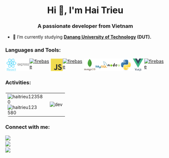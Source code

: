 
<h1 align="center">Hi 👋, I'm Hai Trieu</h1>
<h3 align="center">A passionate developer from Vietnam</h3>

- 🌱 I’m currently studying **[Danang University of Technology](https://dut.udn.vn/) (DUT).**

<h3 align="left">Languages and Tools:</h3>
<div align="left" style="display: flex;
    justify-content: space-around;"> 
     <a href="https://react.dev/" target="_blank" rel="noreferrer"> 
    <img src="https://raw.githubusercontent.com/devicons/devicon/master/icons/react/react-original-wordmark.svg" alt="vuejs" width="40" height="40"/> </a> 
  <a href="https://expressjs.com" target="_blank" rel="noreferrer"> 
    <img src="https://raw.githubusercontent.com/devicons/devicon/master/icons/express/express-original-wordmark.svg" alt="express" width="40" height="40"/> </a> 
    <a href="https://laravel.com/" target="_blank" rel="noreferrer"> 
    <img src="https://www.vectorlogo.zone/logos/laravel/laravel-icon.svg" alt="firebase" width="40" height="40"/> </a> 
   <a href="https://developer.mozilla.org/en-US/docs/Web/JavaScript" target="_blank" rel="noreferrer"> 
    <img src="https://raw.githubusercontent.com/devicons/devicon/master/icons/javascript/javascript-original.svg" alt="javascript" width="40" height="40"/> </a> 
 <a href="https://www.postgresql.org/" target="_blank" rel="noreferrer"> 
    <img src="https://www.vectorlogo.zone/logos/postgresql/postgresql-icon.svg" alt="firebase" width="40" height="40"/> </a> 
  <a href="https://www.mongodb.com/" target="_blank" rel="noreferrer"> 
    <img src="https://raw.githubusercontent.com/devicons/devicon/master/icons/mongodb/mongodb-original-wordmark.svg" alt="mongodb" width="40" height="40"/> </a> 
  <a href="https://www.mysql.com/" target="_blank" rel="noreferrer"> 
    <img src="https://raw.githubusercontent.com/devicons/devicon/master/icons/mysql/mysql-original-wordmark.svg" alt="mysql" width="40" height="40"/> </a> 
  <a href="https://nodejs.org" target="_blank" rel="noreferrer"> 
    <img src="https://raw.githubusercontent.com/devicons/devicon/master/icons/nodejs/nodejs-original-wordmark.svg" alt="nodejs" width="40" height="40"/> </a>
  <a href="https://www.python.org" target="_blank" rel="noreferrer"> 
    <img src="https://raw.githubusercontent.com/devicons/devicon/master/icons/python/python-original.svg" alt="python" width="40" height="40"/> </a>
  <a href="https://vuejs.org/" target="_blank" rel="noreferrer"> 
    <img src="https://raw.githubusercontent.com/devicons/devicon/master/icons/vuejs/vuejs-original-wordmark.svg" alt="vuejs" width="40" height="40"/> </a> 
    <a href="https://firebase.google.com/" target="_blank" rel="noreferrer"> 
    <img src="https://www.vectorlogo.zone/logos/firebase/firebase-icon.svg" alt="firebase" width="40" height="40"/> </a> 
       </div>
<h3 align="left">Activities:</h3>
<table align="center" style="width:100%;border-radius:12px;display:flex;justify-content:space-between;flex-wrap:wrap;">
  <tr style="width:80%;">
    <td>
       <img src="https://github-readme-stats.vercel.app/api/top-langs/?username=haitrieu123580&bg_color=FFFFFF00&text_color=179fa3&layout=compact&hide=CSS&langs_count=9" alt="haitrieu123580" width="100%"/>
  </div>
  <div style="width:80%;">
  <img align="center" src="https://github-readme-stats.vercel.app/api?username=haitrieu123580&bg_color=FFFFFF00&text_color=179fa3&layout=compact&hide=CSS&&show_icons=true&locale=en" alt="haitrieu123580" width="100%"/ > 
  </td>
    <td style="width:30%;">
      <p align="center"> 
        <img src="https://camo.githubusercontent.com/cae12fddd9d6982901d82580bdf321d81fb299141098ca1c2d4891870827bf17/68747470733a2f2f6d69726f2e6d656469756d2e636f6d2f6d61782f313336302f302a37513379765349765f7430696f4a2d5a2e676966" alt="dev" width="100%"/>
      </p>
    </td>
  </tr>
</table>
<h3 align="left">Connect with me:</h3>
<div align="left" style="display: flex;flex-direction: column;">
  <a href="https://www.facebook.com/trieuhuynh202" alt="Facebook">
    <img src="https://img.icons8.com/fluent/38/000000/facebook-new.png" target="_blank" />
  </a> 
  <a href="https://github.com/haitrieu123580" alt="Github">
    <img src="https://img.icons8.com/fluent/38/000000/github.png"/>
  </a> 
  <a href="mailto:haitrieu123580@gmail.com" alt="Email">
    <img src="https://img.icons8.com/color/38/null/gmail--v1.png"/>
  </a>
</div>

